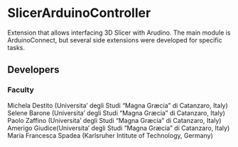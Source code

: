# SlicerArduinoController

Extension that allows interfacing 3D Slicer with Arudino.
The main module is ArduinoConnect, but several side extensions were developed for specific tasks.

## Developers

### Faculty
Michela Destito (Universita’ degli Studi “Magna Græcia” di Catanzaro, Italy)
Selene Barone (Universita’ degli Studi “Magna Græcia” di Catanzaro, Italy)
Paolo Zaffino (Universita’ degli Studi “Magna Græcia” di Catanzaro, Italy)
Amerigo Giudice(Universita’ degli Studi “Magna Græcia” di Catanzaro, Italy)
Maria Francesca Spadea (Karlsruher Intitute of Technology, Germany)
